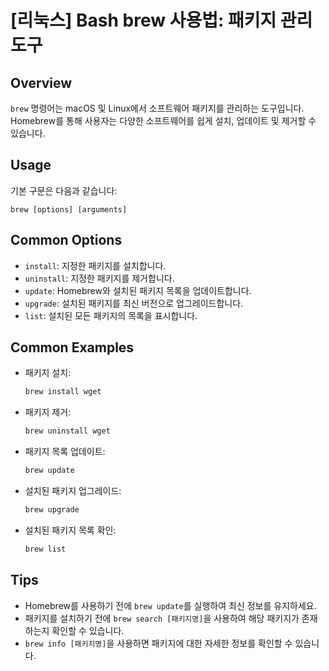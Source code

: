 # [리눅스] Bash brew 사용법: 패키지 관리 도구

## Overview
`brew` 명령어는 macOS 및 Linux에서 소프트웨어 패키지를 관리하는 도구입니다. Homebrew를 통해 사용자는 다양한 소프트웨어를 쉽게 설치, 업데이트 및 제거할 수 있습니다.

## Usage
기본 구문은 다음과 같습니다:
```
brew [options] [arguments]
```

## Common Options
- `install`: 지정한 패키지를 설치합니다.
- `uninstall`: 지정한 패키지를 제거합니다.
- `update`: Homebrew와 설치된 패키지 목록을 업데이트합니다.
- `upgrade`: 설치된 패키지를 최신 버전으로 업그레이드합니다.
- `list`: 설치된 모든 패키지의 목록을 표시합니다.

## Common Examples
- 패키지 설치:
  ```bash
  brew install wget
  ```

- 패키지 제거:
  ```bash
  brew uninstall wget
  ```

- 패키지 목록 업데이트:
  ```bash
  brew update
  ```

- 설치된 패키지 업그레이드:
  ```bash
  brew upgrade
  ```

- 설치된 패키지 목록 확인:
  ```bash
  brew list
  ```

## Tips
- Homebrew를 사용하기 전에 `brew update`를 실행하여 최신 정보를 유지하세요.
- 패키지를 설치하기 전에 `brew search [패키지명]`을 사용하여 해당 패키지가 존재하는지 확인할 수 있습니다.
- `brew info [패키지명]`을 사용하면 패키지에 대한 자세한 정보를 확인할 수 있습니다.